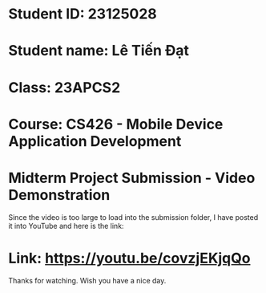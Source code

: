 # Student ID: 23125028
# Student name: Lê Tiến Đạt
# Class: 23APCS2

# Course: CS426 - Mobile Device Application Development
# Midterm Project Submission - Video Demonstration

Since the video is too large to load into the submission folder, I have posted it into YouTube and here is the link:

# Link: https://youtu.be/covzjEKjqQo

Thanks for watching. Wish you have a nice day.